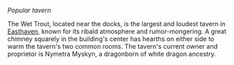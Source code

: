 _Popular tavern_

The Wet Trout, located near the docks, is the largest and loudest tavern in [Easthaven](Easthaven.md), known for its ribald atmosphere and rumor-mongering. A great chimney squarely in the building's center has hearths on either side to warm the tavern's two common rooms. The tavern's current owner and proprietor is Nymetra Myskyn, a dragonborn of white dragon ancestry.